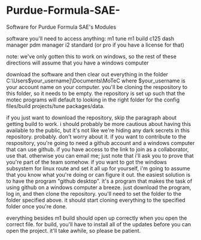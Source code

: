 # Purdue-Formula-SAE-
Software for Purdue Formula SAE's Modules

software you'll need to access anything:
m1 tune
m1 build
c125 dash manager
pdm manager
i2 standard (or pro if you have a license for that)

note: we've only gotten this to work on windows, so the rest of these directions will assume that you have a windows computer

download the software and then clear out everything in the folder C:\Users\$your_username]\Documents\MoTeC where $your_username is your account name on your computer. you'll be cloning the respository to this folder, so it needs to be empty. the repository is set up such that the motec programs will default to looking in the right folder for the config files/build projects/tune packages/data.

if you just want to download the repository, skip the paragraph about getting build to work. i should probably be more cautious about having this available to the public, but it's not like we're hiding any dark secrets in this repository. probably. don't worry about it. if you want to contribute to the respository, you're going to need a github account and a windows computer that can use github. if you have access to the link to join as a collaborator, use that. otherwise you can email me; just note that i'll ask you to prove that you're part of the team somehow. if you want to got the windows subsystem for linux route and set it all up for yourself, i'm going to assume that you know what you're doing or can figure it out. the easiest solution is to have the program "github desktop". it's a program that makes the task of using github on a windows computer a breeze. just download the program, log in, and then clone the repository. you'll need to set the folder to the folder specified above. it should start cloning everything to the specified folder once you're done.

everything besides m1 build should open up correctly when you open the correct file. for build, you'll have to install all of the updates before you can open the project. it'll take awhile, so please be patient. 

